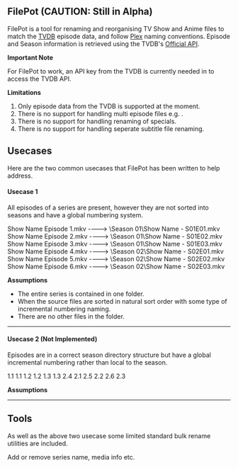 ## FilePot (CAUTION: Still in Alpha)

FilePot is a tool for renaming and reorganising TV Show and Anime files to match the [TVDB](https://www.thetvdb.com/) episode data, and follow [Plex](https://support.plex.tv/articles/naming-and-organizing-your-tv-show-files/) naming conventions. Episode and Season information is retrieved using the TVDB's [Official API](https://api.thetvdb.com/swagger).

**Important Note** 

For FilePot to work, an API key from the TVDB is currently needed in to access the TVDB API.

**Limitations** 

1. Only episode data from the TVDB is supported at the moment.
2. There is no support for handling multi episode files e.g. . 
3. There is no support for handling renaming of specials.
4. There is no support for handling seperate subtitle file renaming.

## Usecases

Here are the two common usecases that FilePot has been written to help address. 

#### Usecase 1 

All episodes of a series are present, however they are not sorted into seasons and have a global numbering system.

Show Name Episode 1.mkv	----> \Season 01\Show Name - S01E01.mkv  
Show Name Episode 2.mkv	----> \Season 01\Show Name - S01E02.mkv  
Show Name Episode 3.mkv	----> \Season 01\Show Name - S01E03.mkv  
Show Name Episode 4.mkv	----> \Season 02\Show Name - S02E01.mkv  
Show Name Episode 5.mkv	----> \Season 02\Show Name - S02E02.mkv  
Show Name Episode 6.mkv	----> \Season 02\Show Name - S02E03.mkv  

**Assumptions** 
* The entire series is contained in one folder.
* When the source files are sorted in natural sort order with some type of incremental numbering naming.
* There are no other files in the folder.

---
#### Usecase 2 (Not Implemented)

Episodes are in a correct season directory structure but have a global incremental numbering rather than local to the season.

1.1  1.1
1.2  1.2 
1.3  1.3
2.4  2.1
2.5  2.2 
2.6  2.3

**Assumptions** 


----------------------------------------------------------------------------------------------

## Tools

As well as the above two usecase some limited standard bulk rename utilities are included.

Add or remove series name, media info etc.